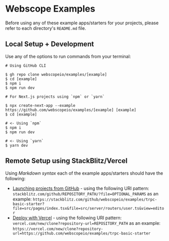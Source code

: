 # Webscope Examples

Before using any of these example apps/starters for your projects, please refer to each directory's `README.md` file.

## Local Setup + Development

Use any of the options to run commands from your terminal:

```
# Using GitHub CLI

$ gh repo clone webscopeio/examples/[example]
$ cd [example]
$ npm i
$ npm run dev
```

```
# For Next.js projects using `npm` or `yarn`

$ npx create-next-app --example https://github.com/webscopeio/examples/[example] [example]
$ cd [example]

# <- Using `npm`
$ npm i
$ npm run dev

# <- Using `yarn`
$ yarn dev
```

## Remote Setup using StackBlitz/Vercel

Using _Markdown syntax_ each of the example apps/starters should have the following:

-   [Launching projects from GitHub](https://developer.stackblitz.com/guides/integration/open-from-github#frontmatter-title) - using the following URI pattern: `stackblitz.com/github/REPOSITORY_PATH/?file=OPTIONAL_PARAMS` as an example: `https://stackblitz.com/github/webscopeio/examples/trpc-basic-starter?file=src/pages/index.tsx&file=src/server/routers/user.ts&view=editor`
-   [Deploy with Vercel](https://vercel.com/docs/deploy-button#introduction/what-s-a-deploy-button) - using the following URI pattern: `vercel.com/new/clone?repository-url=REPOSITORY_PATH` as an example: `https://vercel.com/new/clone?repository-url=https://github.com/webscopeio/examples/trpc-basic-starter`
